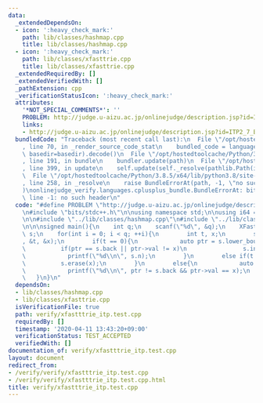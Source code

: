 ```yaml
---
data:
  _extendedDependsOn:
  - icon: ':heavy_check_mark:'
    path: lib/classes/hashmap.cpp
    title: lib/classes/hashmap.cpp
  - icon: ':heavy_check_mark:'
    path: lib/classes/xfasttrie.cpp
    title: lib/classes/xfasttrie.cpp
  _extendedRequiredBy: []
  _extendedVerifiedWith: []
  _pathExtension: cpp
  _verificationStatusIcon: ':heavy_check_mark:'
  attributes:
    '*NOT_SPECIAL_COMMENTS*': ''
    PROBLEM: http://judge.u-aizu.ac.jp/onlinejudge/description.jsp?id=ITP2_7_B
    links:
    - http://judge.u-aizu.ac.jp/onlinejudge/description.jsp?id=ITP2_7_B
  bundledCode: "Traceback (most recent call last):\n  File \"/opt/hostedtoolcache/Python/3.8.5/x64/lib/python3.8/site-packages/onlinejudge_verify/documentation/build.py\"\
    , line 70, in _render_source_code_stat\n    bundled_code = language.bundle(stat.path,\
    \ basedir=basedir).decode()\n  File \"/opt/hostedtoolcache/Python/3.8.5/x64/lib/python3.8/site-packages/onlinejudge_verify/languages/cplusplus.py\"\
    , line 191, in bundle\n    bundler.update(path)\n  File \"/opt/hostedtoolcache/Python/3.8.5/x64/lib/python3.8/site-packages/onlinejudge_verify/languages/cplusplus_bundle.py\"\
    , line 399, in update\n    self.update(self._resolve(pathlib.Path(included), included_from=path))\n\
    \  File \"/opt/hostedtoolcache/Python/3.8.5/x64/lib/python3.8/site-packages/onlinejudge_verify/languages/cplusplus_bundle.py\"\
    , line 258, in _resolve\n    raise BundleErrorAt(path, -1, \"no such header\"\
    )\nonlinejudge_verify.languages.cplusplus_bundle.BundleErrorAt: bits/stdc++.h:\
    \ line -1: no such header\n"
  code: "#define PROBLEM \"http://judge.u-aizu.ac.jp/onlinejudge/description.jsp?id=ITP2_7_B\"\
    \n#include \"bits/stdc++.h\"\n\nusing namespace std;\n\nusing i64 = long long;\n\
    \n\n#include \"../lib/classes/hashmap.cpp\"\n#include \"../lib/classes/xfasttrie.cpp\"\
    \n\n\nsigned main(){\n    int q;\n    scanf(\"%d\", &q);\n    XFastTrie<int, 31>\
    \ s;\n    for(int i = 0; i < q; ++i){\n        int t, x;\n        scanf(\"%d%d\"\
    , &t, &x);\n        if(t == 0){\n            auto ptr = s.lower_bound(x);\n  \
    \          if(ptr == s.back || ptr->val != x)\n                s.insert(x);\n\
    \            printf(\"%d\\n\", s.n);\n        }\n        else if(t == 2){\n  \
    \          s.erase(x);\n        }\n        else{\n            auto ptr = s.lower_bound(x);\n\
    \            printf(\"%d\\n\", ptr != s.back && ptr->val == x);\n        }\n \
    \   }\n}\n"
  dependsOn:
  - lib/classes/hashmap.cpp
  - lib/classes/xfasttrie.cpp
  isVerificationFile: true
  path: verify/xfastttrie_itp.test.cpp
  requiredBy: []
  timestamp: '2020-04-11 13:43:20+09:00'
  verificationStatus: TEST_ACCEPTED
  verifiedWith: []
documentation_of: verify/xfastttrie_itp.test.cpp
layout: document
redirect_from:
- /verify/verify/xfastttrie_itp.test.cpp
- /verify/verify/xfastttrie_itp.test.cpp.html
title: verify/xfastttrie_itp.test.cpp
---
```


